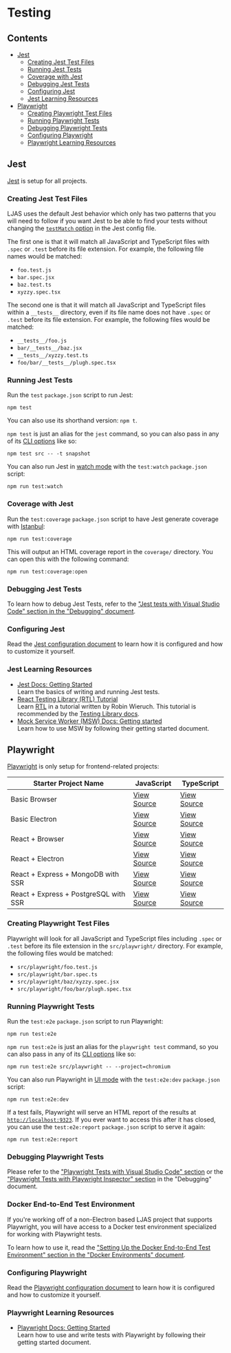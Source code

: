 # Testing

## Contents

-   [Jest](#jest)
    -   [Creating Jest Test Files](#creating-jest-test-files)
    -   [Running Jest Tests](#running-jest-tests)
    -   [Coverage with Jest](#coverage-with-jest)
    -   [Debugging Jest Tests](#debugging-jest-tests)
    -   [Configuring Jest](#configuring-jest)
    -   [Jest Learning Resources](#jest-learning-resources)
-   [Playwright](#playwright)
    -   [Creating Playwright Test Files](#creating-playwright-test-files)
    -   [Running Playwright Tests](#running-playwright-tests)
    -   [Debugging Playwright Tests](#debugging-playwright-tests)
    -   [Configuring Playwright](#configuring-playwright)
    -   [Playwright Learning Resources](#playwright-learning-resources)

## Jest

[Jest](https://jestjs.io) is setup for all projects.

### Creating Jest Test Files

LJAS uses the default Jest behavior which only has two patterns that you will need to follow if you want Jest to be able to find your tests without changing the [`testMatch` option](https://jestjs.io/docs/configuration#testmatch-arraystring) in the Jest config file.

The first one is that it will match all JavaScript and TypeScript files with `.spec` or `.test` before its file extension. For example, the following file names would be matched:

-   `foo.test.js`
-   `bar.spec.jsx`
-   `baz.test.ts`
-   `xyzzy.spec.tsx`

The second one is that it will match all JavaScript and TypeScript files within a `__tests__` directory, even if its file name does not have `.spec` or `.test` before its file extension. For example, the following files would be matched:

-   `__tests__/foo.js`
-   `bar/__tests__/baz.jsx`
-   `__tests__/xyzzy.test.ts`
-   `foo/bar/__tests__/plugh.spec.tsx`

### Running Jest Tests

Run the `test` `package.json` script to run Jest:

```console
npm test
```

You can also use its shorthand version: `npm t`.

`npm test` is just an alias for the `jest` command, so you can also pass in any of its [CLI options](https://jestjs.io/docs/cli) like so:

```console
npm test src -- -t snapshot
```

You can also run Jest in [watch mode](https://jestjs.io/docs/cli#--watch) with the `test:watch` `package.json` script:

```console
npm run test:watch
```

### Coverage with Jest

Run the `test:coverage` `package.json` script to have Jest generate coverage with [Istanbul](https://istanbul.js.org):

```console
npm run test:coverage
```

This will output an HTML coverage report in the `coverage/` directory. You can open this with the following command:

```console
npm run test:coverage:open
```

### Debugging Jest Tests

To learn how to debug Jest Tests, refer to the ["Jest tests with Visual Studio Code" section in the "Debugging" document](./debugging.md#jest-tests-with-visual-studio-code).

### Configuring Jest

Read the [Jest configuration document](../configuration/jest.md) to learn how it is configured and how to customize it yourself.

### Jest Learning Resources

-   [Jest Docs: Getting Started](https://jestjs.io/docs/getting-started)  
    Learn the basics of writing and running Jest tests.
-   [React Testing Library (RTL) Tutorial](https://robinwieruch.de/react-testing-library)  
     Learn [RTL](https://testing-library.com/docs/react-testing-library/intro) in a tutorial written by Robin Wieruch. This tutorial is recommended by the [Testing Library docs](https://testing-library.com/docs/react-testing-library/intro#tutorials).
-   [Mock Service Worker (MSW) Docs: Getting started](https://mswjs.io/docs/getting-started)  
     Learn how to use MSW by following their getting started document.

## Playwright

[Playwright](https://playwright.dev) is only setup for frontend-related projects:

| Starter Project Name                  | JavaScript                                                                                                        | TypeScript                                                                                                           |
| ------------------------------------- | ----------------------------------------------------------------------------------------------------------------- | -------------------------------------------------------------------------------------------------------------------- |
| Basic Browser                         | [View Source](https://github.com/mattlean/lean-js-app-starter/tree/v1.0.0-rc/starters/basic-browser)              | [View Source](https://github.com/mattlean/lean-js-app-starter/tree/v1.0.0-rc/starters/basic-browser-ts)              |
| Basic Electron                        | [View Source](https://github.com/mattlean/lean-js-app-starter/tree/v1.0.0-rc/starters/basic-electron)             | [View Source](https://github.com/mattlean/lean-js-app-starter/tree/v1.0.0-rc/starters/basic-electron-ts)             |
| React + Browser                       | [View Source](https://github.com/mattlean/lean-js-app-starter/tree/v1.0.0-rc/starters/react-browser)              | [View Source](https://github.com/mattlean/lean-js-app-starter/tree/v1.0.0-rc/starters/react-browser-ts)              |
| React + Electron                      | [View Source](https://github.com/mattlean/lean-js-app-starter/tree/v1.0.0-rc/starters/react-electron)             | [View Source](https://github.com/mattlean/lean-js-app-starter/tree/v1.0.0-rc/starters/react-electron-ts)             |
| React + Express + MongoDB with SSR    | [View Source](https://github.com/mattlean/lean-js-app-starter/tree/v1.0.0-rc/starters/react-express-mongo-ssr)    | [View Source](https://github.com/mattlean/lean-js-app-starter/tree/v1.0.0-rc/starters/react-express-mongo-ssr-ts)    |
| React + Express + PostgreSQL with SSR | [View Source](https://github.com/mattlean/lean-js-app-starter/tree/v1.0.0-rc/starters/react-express-postgres-ssr) | [View Source](https://github.com/mattlean/lean-js-app-starter/tree/v1.0.0-rc/starters/react-express-postgres-ssr-ts) |

### Creating Playwright Test Files

Playwright will look for all JavaScript and TypeScript files including `.spec` or `.test` before its file extension in the `src/playwright/` directory. For example, the following files would be matched:

-   `src/playwright/foo.test.js`
-   `src/playwright/bar.spec.ts`
-   `src/playwright/baz/xyzzy.spec.jsx`
-   `src/playwright/foo/bar/plugh.spec.tsx`

### Running Playwright Tests

Run the `test:e2e` `package.json` script to run Playwright:

```console
npm run test:e2e
```

`npm run test:e2e` is just an alias for the `playwright test` command, so you can also pass in any of its [CLI options](https://playwright.dev/docs/test-cli) like so:

```console
npm run test:e2e src/playwright -- --project=chromium
```

You can also run Playwright in [UI mode](https://playwright.dev/docs/test-ui-mode) with the `test:e2e:dev` `package.json` script:

```console
npm run test:e2e:dev
```

If a test fails, Playwright will serve an HTML report of the results at [`http://localhost:9323`](http://localhost:9323). If you ever want to access this after it has closed, you can use the `test:e2e:report` `package.json` script to serve it again:

```console
npm run test:e2e:report
```

### Debugging Playwright Tests

Please refer to the ["Playwright Tests with Visual Studio Code" section](./debugging.md#playwright-tests-with-visual-studio-code) or the ["Playwright Tests with Playwright Inspector" section](./debugging.md#playwright-tests-with-playwright-inspector) in the "Debugging" document.

### Docker End-to-End Test Environment

If you're working off of a non-Electron based LJAS project that supports Playwright, you will have access to a Docker test environment specialized for working with Playwright tests.

To learn how to use it, read the ["Setting Up the Docker End-to-End Test Environment" section in the "Docker Environments" document](../developing/docker-environments.md#setting-up-the-docker-end-to-end-test-environment).

### Configuring Playwright

Read the [Playwright configuration document](../configuration/playwright.md) to learn how it is configured and how to customize it yourself.

### Playwright Learning Resources

-   [Playwright Docs: Getting Started](https://playwright.dev/docs/intro)  
    Learn how to use and write tests with Playwright by following their getting started document.
